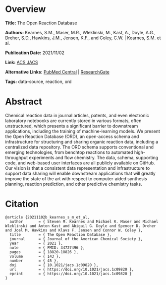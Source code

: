 # Overview
**Title:**
The Open Reaction Database

**Authors:**
Kearnes, S.M., Maser, M.R., Wleklinski, M., Kast, A., Doyle, A.G., Dreher, S.D., Hawkins, J.M., Jensen, K.F., and Coley, C.W. |
Kearnes, S.M. et al.

**Publication Date:**
2021/11/02

**Link:**
[ACS JACS](https://pubs.acs.org/doi/10.1021/jacs.1c09820)

**Alternative Links:**
[PubMed Central](https://www.ncbi.nlm.nih.gov/pmc/articles/PMC10767899) |
[ResearchGate](https://www.researchgate.net/publication/355879735_The_Open_Reaction_Database)

**Tags:**
data-source, reaction, ord


# Abstract
Chemical reaction data in journal articles, patents, and even electronic laboratory notebooks are currently stored in various formats, often unstructured, which presents a significant barrier to downstream applications, including the training of machine-learning models.
We present the Open Reaction Database (ORD), an open-access schema and infrastructure for structuring and sharing organic reaction data, including a centralized data repository.
The ORD schema supports conventional and emerging technologies, from benchtop reactions to automated high-throughput experiments and flow chemistry.
The data, schema, supporting code, and web-based user interfaces are all publicly available on GitHub.
Our vision is that a consistent data representation and infrastructure to support data sharing will enable downstream applications that will greatly improve the state of the art with respect to computer-aided synthesis planning, reaction prediction, and other predictive chemistry tasks.


# Citation
```
@article {20211102b_kearnes_s_m_et_al,
  author       = { Steven M. Kearnes and Michael R. Maser and Michael Wleklinski and Anton Kast and Abigail G. Doyle and Spencer D. Dreher and Joel M. Hawkins and Klavs F. Jensen and Connor W. Coley },
  title        = { The Open Reaction Database },
  journal      = { Journal of the American Chemical Society },
  year         = { 2021 },
  note         = { PMID: 34727496 },
  pages        = { 18820-18826 },
  volume       = { 143 },
  number       = { 45 },
  doi          = { 10.1021/jacs.1c09820 },
  url          = { https://doi.org/10.1021/jacs.1c09820 },
  eprint       = { https://doi.org/10.1021/jacs.1c09820 }
}
```
